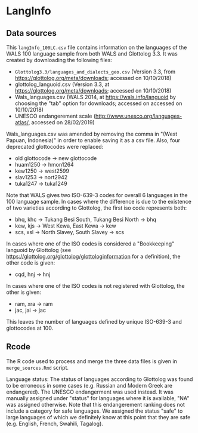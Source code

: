 # LangInfo

## Data sources

This `langInfo_100LC.csv` file contains information on the languages of the WALS 100 language sample from both WALS and Glottolog 3.3. It was created by downloading the following files:

- `Glottolog3.3/languages_and_dialects_geo.csv` (Version 3.3, from https://glottolog.org/meta/downloads; accessed on 10/10/2018)
- glottolog_languoid.csv (Version 3.3, at https://glottolog.org/meta/downloads; accessed on 10/10/2018)   
- Wals_languages.csv (WALS 2014, at https://wals.info/languoid by choosing the "tab" option for downloads; accessed on accessed on 10/10/2018)
- UNESCO endangerement scale (http://www.unesco.org/languages-atlas/, accessed on 28/02/2019)

Wals_languages.csv was amended by removing the comma in "(West Papuan, Indonesia)" in order to enable saving it as a csv file. Also, four deprecated glottocodes were replaced: 

* old glottocode -> new glottocode
* huam1250 -> hmon1264
* kew1250 -> west2599
* slav1253 -> nort2942
* tuka1247 -> tuka1249

Note that WALS gives two ISO-639-3 codes for overall 6 languages in the 100 language sample. In cases where the difference is due to the existence of two varieties according to Glottolog, the first iso code represents both:

* bhq, khc -> Tukang Besi South, Tukang Besi North -> bhq 
* kew, kjs -> West Kewa, East Kewa -> kew
* scs, xsl -> North Slavey, South Slavey -> scs

In cases where one of the ISO codes is considered a "Bookkeeping" languoid by Glottolog (see https://glottolog.org/glottolog/glottologinformation for a definition), the other code is given:

* cqd, hnj -> hnj

In cases where one of the ISO codes is not registered with Glottolog, the other is given:

* ram, xra -> ram
* jac, jai -> jac

This leaves the number of languages defined by unique ISO-639-3 and glottocodes at 100.

## Rcode

The R code used to process and merge the three data files is given in `merge_sources.Rmd` script.

Language status: The status of languages according to Glottolog was found to be erroneous in some cases (e.g. Russian and Modern Greek are endangered). The UNESCO endangerment was used instead. It was manually assigned under "status" for languages where it is available, "NA" was assigned otherwise. Note that this endangerement ranking does not include a category for safe languages. We assigned the status "safe" to large languages of which we definitely know at this point that they are safe (e.g. English, French, Swahili, Tagalog).





